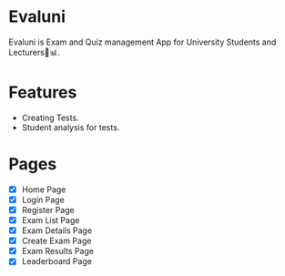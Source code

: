 # Evaluni

Evaluni is Exam and Quiz management App for University Students and Lecturers🎯📊.

# Features

- Creating Tests.
- Student analysis for tests.

# Pages

- [x] Home Page
- [x] Login Page
- [x] Register Page
- [x] Exam List Page
- [x] Exam Details Page
- [x] Create Exam Page
- [x] Exam Results Page
- [x] Leaderboard Page
